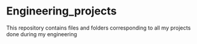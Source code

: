 # Engineering_projects
This repository contains files and folders corresponding to all my projects done during my engineering
